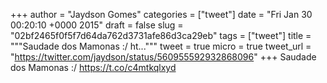 
+++
author = "Jaydson Gomes"
categories = ["tweet"]
date = "Fri Jan 30 00:20:10 +0000 2015"
draft = false
slug = "02bf2465f0f5f7d64da762d3731afe86d3ca29eb"
tags = ["tweet"]
title = """Saudade dos Mamonas :/ ht..."""
tweet = true
micro = true
tweet_url = "https://twitter.com/jaydson/status/560955592932868096"
+++
Saudade dos Mamonas :/ https://t.co/c4mtkqlxyd
